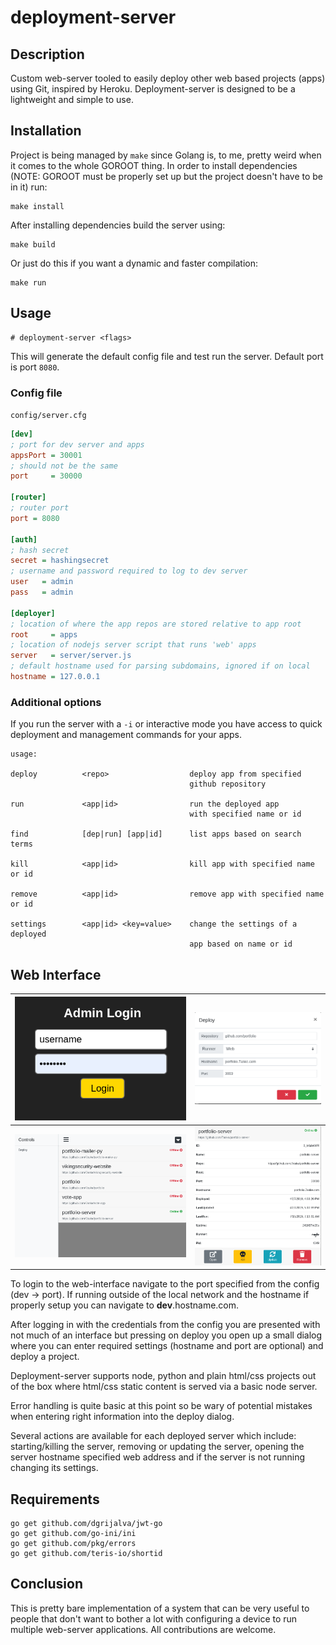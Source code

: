 # deployment-server

## Description

Custom web-server tooled to easily deploy other web based projects (apps) using Git, inspired by Heroku. Deployment-server is designed to be a lightweight and simple to use.

## Installation

Project is being managed by `make` since Golang is, to me, pretty weird when it comes to the whole GOROOT thing. In order to install dependencies (NOTE: GOROOT must be properly set up but the project doesn't have to be in it) run:

```
make install
```

After installing dependencies build the server using:

```
make build
```

Or just do this if you want a dynamic and faster compilation:

```
make run
```

## Usage

```
# deployment-server <flags>
```

This will generate the default config file and test run the server. Default port is port `8080`.

### Config file

`config/server.cfg`

```ini
[dev]
; port for dev server and apps
appsPort = 30001
; should not be the same
port     = 30000

[router]
; router port
port = 8080

[auth]
; hash secret
secret = hashingsecret
; username and password required to log to dev server
user   = admin
pass   = admin

[deployer]
; location of where the app repos are stored relative to app root
root     = apps
; location of nodejs server script that runs 'web' apps
server   = server/server.js
; default hostname used for parsing subdomains, ignored if on local
hostname = 127.0.0.1
```

### Additional options

If you run the server with a `-i` or interactive mode you have access to quick deployment and management commands for your apps.

```
usage:

deploy          <repo>                  deploy app from specified
                                        github repository

run             <app|id>                run the deployed app
                                        with specified name or id

find            [dep|run] [app|id]      list apps based on search terms

kill            <app|id>                kill app with specified name or id

remove          <app|id>                remove app with specified name or id

settings        <app|id> <key=value>    change the settings of a deployed
                                        app based on name or id
```

## Web Interface

![](./resources/screenshots/depsrv1.png) | ![](./resources/screenshots/depsrv4.png)
:-----------------------:|:-----------------------:
![](./resources/screenshots/depsrv2.png) | ![](./resources/screenshots/depsrv3.png)

To login to the web-interface navigate to the port specified from the config (dev -> port). If running outside of the local network and the hostname if properly setup you can navigate to <strong>dev</strong>.hostname.com.

After logging in with the credentials from the config you are presented with not much of an interface but pressing on deploy you open up a small dialog where you can enter required settings (hostname and port are optional) and deploy a project.

Deployment-server supports node, python and plain html/css projects out of the box where html/css static content is served via a basic node server.

Error handling is quite basic at this point so be wary of potential mistakes when entering right information into the deploy dialog.

Several actions are available for each deployed server which include: starting/killing the server, removing or updating the server, opening the server hostname specified web address and if the server is not running changing its settings.

## Requirements

```
go get github.com/dgrijalva/jwt-go
go get github.com/go-ini/ini
go get github.com/pkg/errors
go get github.com/teris-io/shortid
```

## Conclusion

This is pretty bare implementation of a system that can be very useful to people that don't want to bother a lot with configuring a device to run multiple web-server applications. All contributions are welcome.
